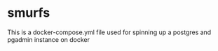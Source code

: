 # smurfs

This is a docker-compose.yml file used for spinning up a postgres and pgadmin instance on docker
